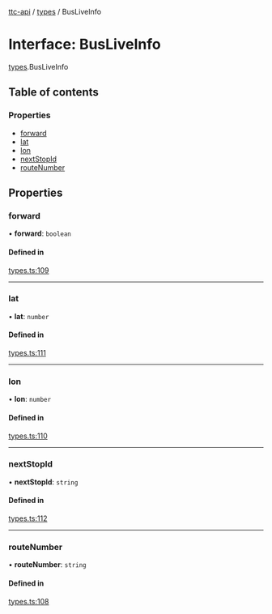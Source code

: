[ttc-api](../README.md) / [types](../modules/types.md) / BusLiveInfo

# Interface: BusLiveInfo

[types](../modules/types.md).BusLiveInfo

## Table of contents

### Properties

- [forward](types.BusLiveInfo.md#forward)
- [lat](types.BusLiveInfo.md#lat)
- [lon](types.BusLiveInfo.md#lon)
- [nextStopId](types.BusLiveInfo.md#nextstopid)
- [routeNumber](types.BusLiveInfo.md#routenumber)

## Properties

### forward

• **forward**: `boolean`

#### Defined in

[types.ts:109](https://github.com/sunneydev/ttc-api/blob/9d52e68/src/types.ts#L109)

___

### lat

• **lat**: `number`

#### Defined in

[types.ts:111](https://github.com/sunneydev/ttc-api/blob/9d52e68/src/types.ts#L111)

___

### lon

• **lon**: `number`

#### Defined in

[types.ts:110](https://github.com/sunneydev/ttc-api/blob/9d52e68/src/types.ts#L110)

___

### nextStopId

• **nextStopId**: `string`

#### Defined in

[types.ts:112](https://github.com/sunneydev/ttc-api/blob/9d52e68/src/types.ts#L112)

___

### routeNumber

• **routeNumber**: `string`

#### Defined in

[types.ts:108](https://github.com/sunneydev/ttc-api/blob/9d52e68/src/types.ts#L108)
